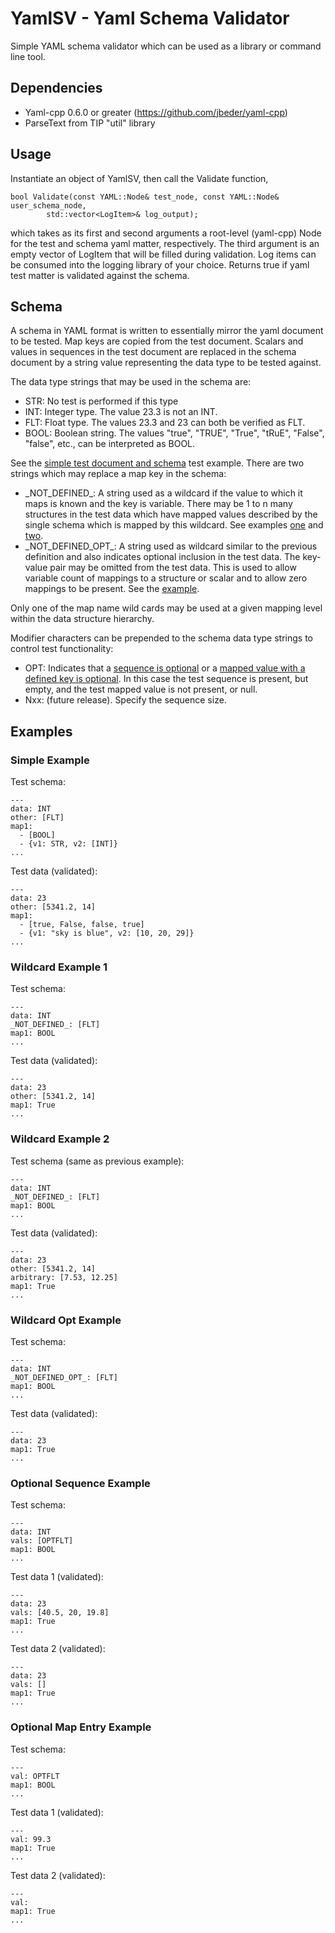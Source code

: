 # YamlSV - Yaml Schema Validator

Simple YAML schema validator which can be used as a library or command line tool.

## Dependencies

- Yaml-cpp 0.6.0 or greater (https://github.com/jbeder/yaml-cpp)
- ParseText from TIP "util" library

## Usage

Instantiate an object of YamlSV, then call the Validate function,

```
bool Validate(const YAML::Node& test_node, const YAML::Node& user_schema_node,
		std::vector<LogItem>& log_output);
```

which takes as its first and second arguments a root-level (yaml-cpp) Node
for the test and schema yaml matter, respectively. The third argument is 
an empty vector of LogItem that will be filled during validation. Log items 
can be consumed into the logging library of your choice. Returns true if
yaml test matter is validated against the schema.	

## Schema

A schema in YAML format is written to essentially mirror the yaml document
to be tested. Map keys are copied from the test document. Scalars and values
in sequences in the test document are replaced in the schema document by a 
string value representing the data type to be tested against.

The data type strings that may be used in the schema are:

- STR: No test is performed if this type
- INT: Integer type. The value 23.3 is not an INT.
- FLT: Float type. The values 23.3 and 23 can both be verified as FLT. 
- BOOL: Boolean string. The values "true", "TRUE", "True", "tRuE", 
"False", "false", etc., can be interpreted as BOOL. 

See the [simple test document and schema](#simple-example) test example. 
There are two strings which may replace a map key in the schema:

- \_NOT\_DEFINED\_: A string used as a wildcard if the value to which 
it maps is known and the key is variable. There may be 1 to n many 
structures in the test data which have mapped values described by the single
schema which is mapped by this wildcard. See examples [one](#wildcard-example-1)
and [two](#wildcard-example-2).
- \_NOT\_DEFINED\_OPT\_: A string used as wildcard similar to the 
previous definition and also indicates optional inclusion in the test data.
The key-value pair may be omitted from the test data. This is used to allow
variable count of mappings to a structure or scalar and to allow zero mappings 
to be present. See the [example](#wildcard-opt-example).

Only one of the map name wild cards may be used at a given mapping level within
the data structure hierarchy. 

Modifier characters can be prepended to the schema data type strings
to control test functionality:

- OPT: Indicates that a [sequence is optional](#optional-sequence-example)
or a [mapped value with a defined key is optional](#optional-map-entry-example). In 
this case the test sequence is present, but empty, and the test mapped value 
is not present, or null.
- Nxx: (future release). Specify the sequence size. 

## Examples

### Simple Example

Test schema:

```
---
data: INT
other: [FLT]
map1: 
  - [BOOL]
  - {v1: STR, v2: [INT]}
...
```

Test data (validated):

```
---
data: 23
other: [5341.2, 14]
map1: 
  - [true, False, false, true]
  - {v1: "sky is blue", v2: [10, 20, 29]}
...
```

### Wildcard Example 1

Test schema:

```
---
data: INT
_NOT_DEFINED_: [FLT]
map1: BOOL
...
```

Test data (validated):

```
---
data: 23
other: [5341.2, 14]
map1: True
...
```

### Wildcard Example 2

Test schema (same as previous example):

```
---
data: INT
_NOT_DEFINED_: [FLT]
map1: BOOL
...
```

Test data (validated):

```
---
data: 23
other: [5341.2, 14]
arbitrary: [7.53, 12.25]
map1: True
...
```

### Wildcard Opt Example

Test schema:

```
---
data: INT
_NOT_DEFINED_OPT_: [FLT]
map1: BOOL
...
```

Test data (validated):

```
---
data: 23
map1: True
...
```

### Optional Sequence Example

Test schema:

```
---
data: INT
vals: [OPTFLT]
map1: BOOL
...
```

Test data 1 (validated):

```
---
data: 23
vals: [40.5, 20, 19.8]
map1: True
...
```

Test data 2 (validated):

```
---
data: 23
vals: []
map1: True
...
```

### Optional Map Entry Example

Test schema:

```
---
val: OPTFLT
map1: BOOL
...
```

Test data 1 (validated):

```
---
val: 99.3
map1: True
...
```

Test data 2 (validated):

```
---
val:
map1: True
...
```